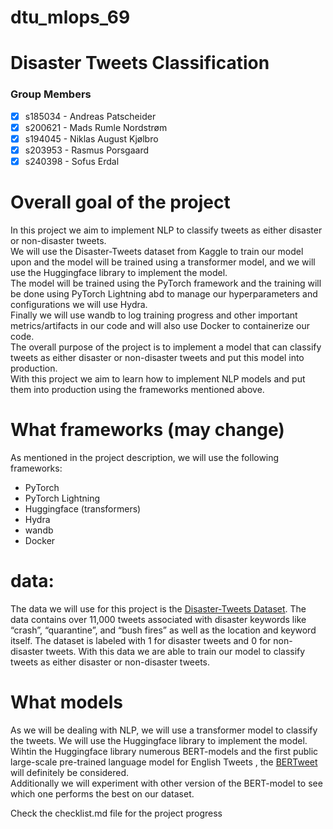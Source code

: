 # dtu_mlops_69
# Disaster Tweets Classification

### Group Members
- [x] s185034 - Andreas Patscheider 
- [x] s200621 - Mads Rumle Nordstrøm
- [x] s194045 - Niklas August Kjølbro
- [x] s203953 - Rasmus Porsgaard
- [x] s240398 - Sofus Erdal

# Overall goal of the project
In this project we aim to implement NLP to classify tweets as either disaster or non-disaster tweets. <br>
We will use the Disaster-Tweets dataset from Kaggle to train our model upon and the model will be trained using a transformer model, and we will use the Huggingface library to implement the model. <br>
The model will be trained using the PyTorch framework and the training will be done using PyTorch Lightning abd to manage our hyperparameters and configurations we will use Hydra. <br>
Finally we will use wandb to log training progress and other important metrics/artifacts in our code and  will also use Docker to containerize our code. <br>
The overall purpose of the project is to implement a model that can classify tweets as either disaster or non-disaster tweets and put this model into production. <br>
With this project we aim to learn how to implement NLP models and put them into production using the frameworks mentioned above. <br>

# What frameworks (may change)
As mentioned in the project description, we will use the following frameworks:
- PyTorch
- PyTorch Lightning
- Huggingface (transformers)
- Hydra
- wandb
- Docker

# data: 
The data we will use for this project is the [Disaster-Tweets Dataset](https://www.kaggle.com/datasets/vstepanenko/disaster-tweets).
The data <italic> contains over 11,000 tweets associated with disaster keywords like “crash”, “quarantine”, and “bush fires” as well as the location and keyword itself. </italic> The dataset is labeled with 1 for disaster tweets and 0 for non-disaster tweets.
With this data we are able to train our model to classify tweets as either disaster or non-disaster tweets. 


# What models 
As we will be dealing with NLP, we will use a transformer model to classify the tweets. We will use the Huggingface library to implement the model. <br>
Wihtin the Huggingface library numerous BERT-models and <italic> the first public large-scale pre-trained language model for English Tweets </italic>, the [BERTweet](https://huggingface.co/docs/transformers/model_doc/bertweet) will definitely be considered. <br>
Additionally we will experiment with other version of the BERT-model to see which one performs the best on our dataset. <br>


Check the checklist.md file for the project progress
